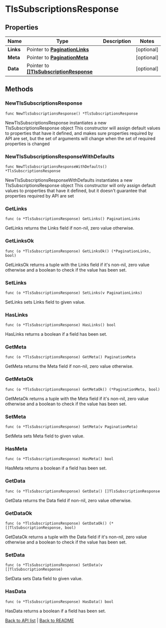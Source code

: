 # TlsSubscriptionsResponse

## Properties

Name | Type | Description | Notes
------------ | ------------- | ------------- | -------------
**Links** | Pointer to [**PaginationLinks**](PaginationLinks.md) |  | [optional] 
**Meta** | Pointer to [**PaginationMeta**](PaginationMeta.md) |  | [optional] 
**Data** | Pointer to [**[]TlsSubscriptionResponse**](TlsSubscriptionResponse.md) |  | [optional] 

## Methods

### NewTlsSubscriptionsResponse

`func NewTlsSubscriptionsResponse() *TlsSubscriptionsResponse`

NewTlsSubscriptionsResponse instantiates a new TlsSubscriptionsResponse object
This constructor will assign default values to properties that have it defined,
and makes sure properties required by API are set, but the set of arguments
will change when the set of required properties is changed

### NewTlsSubscriptionsResponseWithDefaults

`func NewTlsSubscriptionsResponseWithDefaults() *TlsSubscriptionsResponse`

NewTlsSubscriptionsResponseWithDefaults instantiates a new TlsSubscriptionsResponse object
This constructor will only assign default values to properties that have it defined,
but it doesn't guarantee that properties required by API are set

### GetLinks

`func (o *TlsSubscriptionsResponse) GetLinks() PaginationLinks`

GetLinks returns the Links field if non-nil, zero value otherwise.

### GetLinksOk

`func (o *TlsSubscriptionsResponse) GetLinksOk() (*PaginationLinks, bool)`

GetLinksOk returns a tuple with the Links field if it's non-nil, zero value otherwise
and a boolean to check if the value has been set.

### SetLinks

`func (o *TlsSubscriptionsResponse) SetLinks(v PaginationLinks)`

SetLinks sets Links field to given value.

### HasLinks

`func (o *TlsSubscriptionsResponse) HasLinks() bool`

HasLinks returns a boolean if a field has been set.

### GetMeta

`func (o *TlsSubscriptionsResponse) GetMeta() PaginationMeta`

GetMeta returns the Meta field if non-nil, zero value otherwise.

### GetMetaOk

`func (o *TlsSubscriptionsResponse) GetMetaOk() (*PaginationMeta, bool)`

GetMetaOk returns a tuple with the Meta field if it's non-nil, zero value otherwise
and a boolean to check if the value has been set.

### SetMeta

`func (o *TlsSubscriptionsResponse) SetMeta(v PaginationMeta)`

SetMeta sets Meta field to given value.

### HasMeta

`func (o *TlsSubscriptionsResponse) HasMeta() bool`

HasMeta returns a boolean if a field has been set.

### GetData

`func (o *TlsSubscriptionsResponse) GetData() []TlsSubscriptionResponse`

GetData returns the Data field if non-nil, zero value otherwise.

### GetDataOk

`func (o *TlsSubscriptionsResponse) GetDataOk() (*[]TlsSubscriptionResponse, bool)`

GetDataOk returns a tuple with the Data field if it's non-nil, zero value otherwise
and a boolean to check if the value has been set.

### SetData

`func (o *TlsSubscriptionsResponse) SetData(v []TlsSubscriptionResponse)`

SetData sets Data field to given value.

### HasData

`func (o *TlsSubscriptionsResponse) HasData() bool`

HasData returns a boolean if a field has been set.


[Back to API list](../README.md#documentation-for-api-endpoints) | [Back to README](../README.md)


